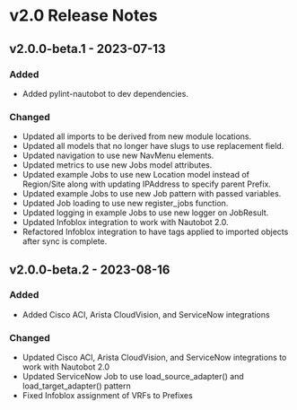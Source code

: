 
# v2.0 Release Notes

## v2.0.0-beta.1 - 2023-07-13

### Added

- Added pylint-nautobot to dev dependencies.

### Changed

- Updated all imports to be derived from new module locations.
- Updated all models that no longer have slugs to use replacement field.
- Updated navigation to use new NavMenu elements.
- Updated metrics to use new Jobs model attributes.
- Updated example Jobs to use new Location model instead of Region/Site along with updating IPAddress to specify parent Prefix.
- Updated example Jobs to use new Job pattern with passed variables.
- Updated Job loading to use new register_jobs function.
- Updated logging in example Jobs to use new logger on JobResult.
- Updated Infoblox integration to work with Nautobot 2.0.
- Refactored Infoblox integration to have tags applied to imported objects after sync is complete.


## v2.0.0-beta.2 - 2023-08-16

### Added

- Added Cisco ACI, Arista CloudVision, and ServiceNow integrations

### Changed

- Updated Cisco ACI, Arista CloudVision, and ServiceNow integrations to work with Nautobot 2.0
- Updated ServiceNow Job to use load_source_adapter() and load_target_adapter() pattern
- Fixed Infoblox assignment of VRFs to Prefixes
